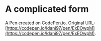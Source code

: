 # A complicated form

A Pen created on CodePen.io. Original URL: [https://codepen.io/ldani97/pen/ExEOwpM](https://codepen.io/ldani97/pen/ExEOwpM).


